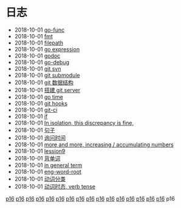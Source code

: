 # 日志
- 2018-10-01 [go-func](/b/go/go-func) 
- 2018-10-01 [fmt](/b/go/go-fmt) 
- 2018-10-01 [filepath](/b/go/go-file) 
- 2018-10-01 [go expression](/b/go/go-expr) 
- 2018-10-01 [godoc](/b/go/go-doc) 
- 2018-10-01 [go-debug](/b/go/go-debug) 
- 2018-10-01 [git svn](/b/git/git-svn) 
- 2018-10-01 [git submodule](/b/git/git-submodule) 
- 2018-10-01 [git 数据结构](/b/git/git-struct) 
- 2018-10-01 [搭建 git server](/b/git/git-server) 
- 2018-10-01 [go time](/b/go/go-time) 
- 2018-10-01 [git hooks](/b/git/git-hooks) 
- 2018-10-01 [git-ci](/b/git/git-ci) 
- 2018-10-01 [if](/b/eng/s/s-if) 
- 2018-10-01 [In isolation, this discrepancy is fine,](/b/eng/s/hence) 
- 2018-10-01 [句子](/b/eng/s/either-or) 
- 2018-10-01 [询问时间](/b/eng/s-time) 
- 2018-10-01 [more and more, increasing / accumulating numbers](/b/eng/listen-4) 
- 2018-10-01 [lession9](/b/eng/lesson-9) 
- 2018-10-01 [背单词](/b/eng/eng-word) 
- 2018-10-01 [in general term](/b/eng/eng-word-test) 
- 2018-10-01 [eng-word-root](/b/eng/eng-word-root) 
- 2018-10-01 [动词分类](/b/eng/eng-verb) 
- 2018-10-01 [动词时态, verb tense](/b/eng/eng-verb-tense-taste) 

 [p16](/b/index) [p16](/b/p/p1) [p16](/b/p/p2) [p16](/b/p/p3) [p16](/b/p/p4) [p16](/b/p/p5) [p16](/b/p/p6) [p16](/b/p/p7) [p16](/b/p/p8) [p16](/b/p/p9) [p16](/b/p/p10) [p16](/b/p/p11) [p16](/b/p/p12) [p16](/b/p/p13) [p16](/b/p/p14) [p16](/b/p/p15) p16